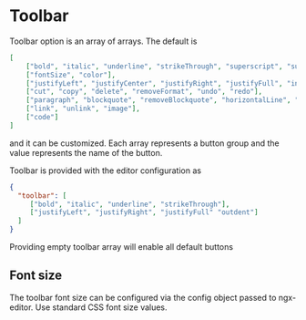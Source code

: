 # Toolbar

Toolbar option is an array of arrays. The default is

```JSON
[
    ["bold", "italic", "underline", "strikeThrough", "superscript", "subscript"],
    ["fontSize", "color"],
    ["justifyLeft", "justifyCenter", "justifyRight", "justifyFull", "indent", "outdent"],
    ["cut", "copy", "delete", "removeFormat", "undo", "redo"],
    ["paragraph", "blockquote", "removeBlockquote", "horizontalLine", "orderedList", "unorderedList"],
    ["link", "unlink", "image"],
    ["code"]
]
```

and it can be customized. Each array represents a button group and the value represents the name of the button.

Toolbar is provided with the editor configuration as

```JSON
{
  "toolbar": [
     ["bold", "italic", "underline", "strikeThrough"],
     ["justifyLeft", "justifyRight", "justifyFull" "outdent"]
  ]
}
```

Providing empty toolbar array will enable all default buttons

## Font size
The toolbar font size can be configured via the config object passed to ngx-editor.
Use standard CSS font size values.
